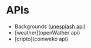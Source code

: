 # APIs
+ Backgrounds ([unesplash api](https://unsplash.com/documentation))
+ [weather](openWather api)
+ [cripto](coinweko api)
